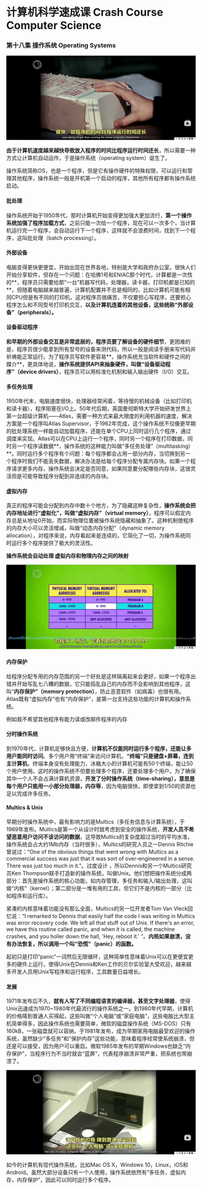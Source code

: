 # 计算机科学速成课 Crash Course Computer Science

### 第十八集 操作系统 Operating Systems

![image-20250916151512993](.\image\image-20250916151512993.png)

**由于计算机速度越来越快导致放入程序的时间比程序运行时间还长**，所以需要一种方式让计算机自动运作，于是操作系统（operating system）诞生了。

操作系统简称OS，也是一个程序，但是它有操作硬件的特殊权限，可以运行和管理其他程序，操作系统一般是开机第一个启动的程序，其他所有程序都有操作系统启动。

#### 批处理

操作系统开始于1950年代，那时计算机开始变得更加强大更加流行，**第一个操作系统加强了程序加载方式**，之前只能一次给一个程序，现在可以一次多个，当计算机运行完一个程序，会自动运行下一个程序，这样就不会浪费时间，找到下一个程序，这叫批处理（batch processing）。

#### 外部设备

电脑变得更快更便宜，开始出现在世界各地，特别是大学和政府办公室，很快人们开始分享软件，但存在一个问题：在哈佛1号和ENIAC那个时代，计算都是一次性的**，程序员只需要给那“一台”机器写代码，处理器，读卡器，打印机都是已知的**，但随着电脑越来越普遍，计算机配置并不总是相同的，比如计算机可能有相同CPU但是有不同的打印机，这对程序员很痛苦，不仅要担心写程序，还要担心程序怎么和不同型号打印机交互，**以及计算机连着的其他设备，这些统称“外部设备”（peripherals）。**

#### 设备驱动程序

**和早期的外部设备交互是非常底层的，程序员要了解设备的硬件细节**，更困难的是，程序员很少能拿到所有型号的设备来测代码，所以一般是阅读手册来写代码并祈祷能正常运行。为了程序员写软件更容易**，操作系统充当软件和硬件之间的媒介**，更具体地说，**操作系统提供API来抽象硬件，叫做“设备驱动程序”（device drivers）**，程序员可以用标准化机制和输入输出硬件（I/O）交互。

#### 多任务处理 

1950年代末，电脑速度很快，处理器经常闲着，等待慢的机械设备（比如打印机和读卡器），程序阻塞在I/O上。50年代后期，英国曼彻斯特大学开始研发世界上第一台超级计算机——Atlas，需要一种方式来最大限度的利用机器的速度，解决方案是一个程序叫Atlas Supervisor，于1962年完成，这个操作系统不仅像更早期的批处理系统一样能自动加载程序，还能在单个CPU上同时运行几个程序，通过调度来实现。Atlas可以在CPU上运行一个程序，同时另一个程序在打印数据，同时另一个程序读数据**，操作系统的这种能力叫做“多任务处理”（multitasking）**。同时运行多个程序有个问题：每个程序都会占用一部分内存，当切换到另一个程序时我们不能丢失数据，解决办法是给每个程序分配专属内存块。如果一个程序请求更多内存，操作系统会决定是否同意，如果同意要分配哪些内存块，这很灵活但是可能导致程序分配到非连续的内存块。

#### 虚拟内存

真正的程序可能会分配到内存中数十个地方，为了隐藏这种复杂性，**操作系统会把内存地址进行“虚拟化”，叫做“虚拟内存”（virtual memory）**，程序可以假定内存总是从地址0开始，而实际物理位置被操作系统隐藏和抽象了。这种机制使程序的内存大小可以灵活增减，叫做“动态内存分配”（dynamic memory allocation），对程序来说，内存看起来是连续的，它简化了一切，为操作系统同时运行多个程序提供了极大的灵活性。

**操作系统会自动处理 虚拟内存和物理内存之间的映射**

![image-20250916152640227](.\image\image-20250916152640227.png)

#### 内存保护

给程序分配专用的内存范围的另一个好处是这样隔离起来会更好，如果一个程序出错并开始写乱七八糟的数据，它只能捣乱自己的内存而不会影响到其他程序，这叫“**内存保护”（memory protection）**，防止恶意软件（如病毒）也很有用。Atlas既有“虚拟内存”也有“内存保护”，是第一台支持这些功能的计算机和操作系统。

例如我不希望其他程序有能力读或改邮件程序的内存

#### 分时操作系统

到1970年代，计算机足够快且方便，**计算机不仅能同时运行多个程序，还能让多用户能同时访问**。多个用户用“终端”来访问计算机，**“终端”只是键盘+屏幕，连到主计算机**，终端本身没有处理能力，冰箱大小的计算机可能有50个终端，能让50个用户使用。这时的操作系统不但要处理多个程序，还要处理多个用户。为了确保其中一个人不会占满计算机资源，**开发了分时操作系统（time-sharing），意思是每个用户只能用一小部分处理器，内存等**，因为电脑很快，即使拿到1/50的资源也足以完成许多任务。

#### Multics & Unix

早期分时操作系统中，最有影响力的是Multics（多任务信息与计算系统），于1969年发布。Multics是第一个从设计时就考虑到安全的操作系统，**开发人员不希望恶意用户访问不该访问的数据**，这导致Multics的复杂度超过当时的平均水准，操作系统会占大约1Mb内存（当时很多），Multics的研究人员之一Dennis Ritchie曾说过：“One of the obvious things that went wrong with Multics as a commercial success was just that it was sort of over-engineered in a sense. There was just too much in it.”。过度设计 ，所以Dennis和另一个Multics研究员Ken Thompson联手打造新的操作系统，叫做Unix。他们想把操作系统分成两部分：首先是操作系统的核心功能，如内存管理，多任务和输入/输出处理，这叫做“内核”（kernel）；第二部分是一堆有用的工具，但它们不是内核的一部分（比如程序和运行库）。

紧凑的内核意味着功能没有那么全面，Multics的另一位开发者Tom Van Vleck回忆说：“I remarked to Dennis that easily half the code I was writing in Multics was error recovery code. We left all that stuff out of Unix. If there's an error, we have this routine called panic, and when it is called, the machine crashes, and you holler down the hall, 'Hey, reboot it.' ”。**内核如果崩溃，没有办法恢复，所以调用一个叫“恐慌”（panic）的函数。**

起初只是打印“panic”一词然后无限循环，这种简单性意味着Unix可以在更便宜更多的硬件上运行，使得Unix在Dennis和Ken工作的贝尔实验室大受欢迎，越来越多开发人员用Unix写程序和运行程序，工具数量日益增长。

#### 发展

1971年发布后不久，**就有人写了不同编程语言的编译器，甚至文字处理器**，使得Unix迅速成为1970~1980年代最流行的操作系统之一。到1980年代早期，计算机的价格降到普通人买得起，这些叫做“个人电脑”或“家庭电脑”，这些电脑比大型主机简单得多，因此操作系统也需要简单，微软的磁盘操作系统（MS-DOS）只有160kB，一张磁盘就可以容纳，于1981年发布，成为早期家用电脑最受欢迎的操作系统，虽然缺少“多任务”和“保护内存”这些功能，意味着程序经常使系统崩溃，但还是可以接受，因为用户可以重启。微软1985年发布的早期Windows也缺乏“内存保护”，当程序行为不当时就会“蓝屏”，代表程序崩溃非常严重，把系统也带崩溃了。

![image-20250916154255868](.\image\image-20250916154255868.png)

如今的计算机有现代操作系统，比如Mac OS X，Windows 10，Linux，iOS和Android。虽然大部分设备只有一个人使用，操作系统依然有“多任务，虚拟内存，内存保护”，因此可以同时运行多个程序。